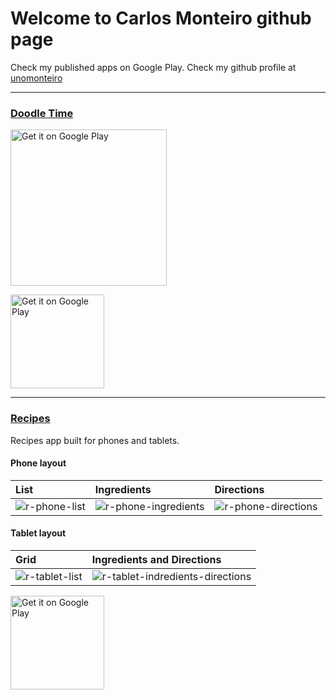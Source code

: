 # Welcome to Carlos Monteiro github page

Check my published apps on Google Play.
Check my github profile at [unomonteiro](https://github.com/unomonteiro)

___
### [Doodle Time](https://github.com/unomonteiro/Doodle)

<img alt='Get it on Google Play' src='https://cloud.githubusercontent.com/assets/7604348/15456027/3e0919fe-205c-11e6-9174-a561a1ee4ce1.gif' width="250"/>

<a href='https://play.google.com/store/apps/details?id=io.monteirodev.doodle'><img alt='Get it on Google Play' src='https://play.google.com/intl/en_us/badges/images/generic/en_badge_web_generic.png' width="150"/></a>
___
### [Recipes](https://github.com/unomonteiro/Recipes)
Recipes app built for phones and tablets.

#### Phone layout
| List | Ingredients | Directions |
|:---|:---|:---|
|![r-phone-list](https://cloud.githubusercontent.com/assets/7604348/15450408/a4e9631a-1f92-11e6-9c00-78e2cc8f58a3.png)|![r-phone-ingredients](https://cloud.githubusercontent.com/assets/7604348/15450404/a4e86e38-1f92-11e6-9ac6-3ac93033abe8.png)| ![r-phone-directions](https://cloud.githubusercontent.com/assets/7604348/15450405/a4e883b4-1f92-11e6-80e2-ad874c334370.png) |
#### Tablet layout
| Grid | Ingredients and Directions |
|:---|:---|
| ![r-tablet-list](https://cloud.githubusercontent.com/assets/7604348/15450406/a4e8c126-1f92-11e6-8a17-934a83b74089.png) | ![r-tablet-indredients-directions](https://cloud.githubusercontent.com/assets/7604348/15450407/a4e9271a-1f92-11e6-960d-bc31ae638272.png) |
<a href='https://play.google.com/store/apps/details?id=io.monteirodev.doodle'><img alt='Get it on Google Play' src="https://play.google.com/intl/en_us/badges/images/generic/en_badge_web_generic.png" width="150"/></a>
